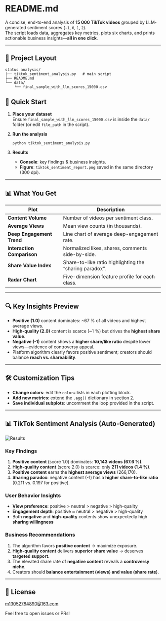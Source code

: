 README.md
=============

A concise, end-to-end analysis of **15 000 TikTok videos** grouped by LLM-generated sentiment scores (`-1`, `0`, `1`, `2`).  
The script loads data, aggregates key metrics, plots six charts, and prints actionable business insights—**all in one click**.

---

📁 Project Layout
-----------------
```
status analysis/
├── tiktok_sentiment_analysis.py   # main script
├── README.md                      
└── data/
    └── final_sample_with_llm_scores_15000.csv
```

🚀 Quick Start
--------------
1. **Place your dataset**  
   Ensure `final_sample_with_llm_scores_15000.csv` is inside the `data/` folder (or edit `file_path` in the script).

2. **Run the analysis**  
   ```bash
   python tiktok_sentiment_analysis.py
   ```

3. **Results**  
   - **Console**: key findings & business insights.  
   - **Figure**: `tiktok_sentiment_report.png` saved in the same directory (300 dpi).

---

📊 What You Get
---------------
| Plot | Description |
|------|-------------|
| **Content Volume** | Number of videos per sentiment class. |
| **Average Views** | Mean view counts (in thousands). |
| **Deep Engagement Trend** | Line chart of average deep-engagement rate. |
| **Interaction Comparison** | Normalized likes, shares, comments side-by-side. |
| **Share Value Index** | Share-to-like ratio highlighting the “sharing paradox”. |
| **Radar Chart** | Five-dimension feature profile for each class. |

---

🔍 Key Insights Preview
-----------------------
- **Positive (1.0)** content dominates: ~67 % of all videos and highest average views.  
- **High-quality (2.0)** content is scarce (~1 %) but drives the **highest share value**.  
- **Negative (-1)** content shows a **higher share/like ratio** despite lower views—evidence of controversy appeal.  
- Platform algorithm clearly favors positive sentiment; creators should balance **reach vs. shareability**.

---

🛠️ Customization Tips
---------------------
- **Change colors**: edit the `color=` lists in each plotting block.  
- **Add new metrics**: extend the `.agg()` dictionary in section 2.  
- **Save individual subplots**: uncomment the loop provided in the script.

---

## 📊 TikTok Sentiment Analysis (Auto-Generated)

![Results](./tiktok_sentiment_report.png)

### Key Findings
1. **Positive content** (score 1.0) dominates: **10,143 videos (67.6 %)**.  
2. **High-quality content** (score 2.0) is scarce: only **211 videos (1.4 %)**.  
3. **Positive content** earns the **highest average views** (266,170).  
4. **Sharing paradox**: negative content (-1) has a **higher share-to-like ratio** (0.211 vs. 0.197 for positive).

### User Behavior Insights
- **View preference**: positive > neutral > negative > high-quality  
- **Engagement depth**: positive ≈ neutral > negative > high-quality  
- Both **negative** and **high-quality** contents show unexpectedly high **sharing willingness**

### Business Recommendations
1. The algorithm favors **positive content** → maximize exposure.  
2. **High-quality content** delivers **superior share value** → deserves **targeted support**.  
3. The elevated share rate of **negative content** reveals a **controversy niche**.  
4. Creators should **balance entertainment (views) and value (share rate)**.

---

## 📄 License

m13052784890@163.com

Feel free to open issues or PRs!
